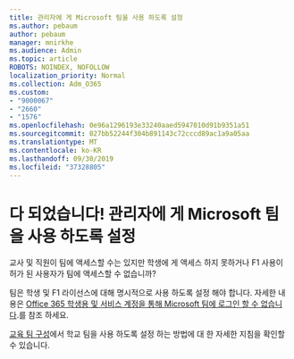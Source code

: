 ```yaml
---
title: 관리자에 게 Microsoft 팀을 사용 하도록 설정
ms.author: pebaum
author: pebaum
manager: mnirkhe
ms.audience: Admin
ms.topic: article
ROBOTS: NOINDEX, NOFOLLOW
localization_priority: Normal
ms.collection: Adm_O365
ms.custom:
- "9000067"
- "2660"
- "1576"
ms.openlocfilehash: 0e96a1296193e33240aaed5947010d91b9351a51
ms.sourcegitcommit: 027bb52244f304b891143c72cccd89ac1a9a05aa
ms.translationtype: MT
ms.contentlocale: ko-KR
ms.lasthandoff: 09/30/2019
ms.locfileid: "37328805"
---
```

# <a name="youre-missing-out-ask-your-admin-to-enable-microsoft-teams"></a>다 되었습니다! 관리자에 게 Microsoft 팀을 사용 하도록 설정

교사 및 직원이 팀에 액세스할 수는 있지만 학생에 게 액세스 하지 못하거나 F1 사용이 허가 된 사용자가 팀에 액세스할 수 없습니까?

팀은 학생 및 F1 라이선스에 대해 명시적으로 사용 하도록 설정 해야 합니다. 자세한 내용은 [Office 365 학생용 및 서비스 계정을 통해 Microsoft 팀에 로그인 할 수 없습니다](https://docs.microsoft.com/microsoftteams/troubleshoot/teams-sign-in/office-365-accounts-cannot-sign-in).를 참조 하세요. 

[교육 팀 구성](https://docs.microsoft.com/microsoft-365/education/deploy/set-up-teams-for-education)에서 학교 팀을 사용 하도록 설정 하는 방법에 대 한 자세한 지침을 확인할 수 있습니다. 